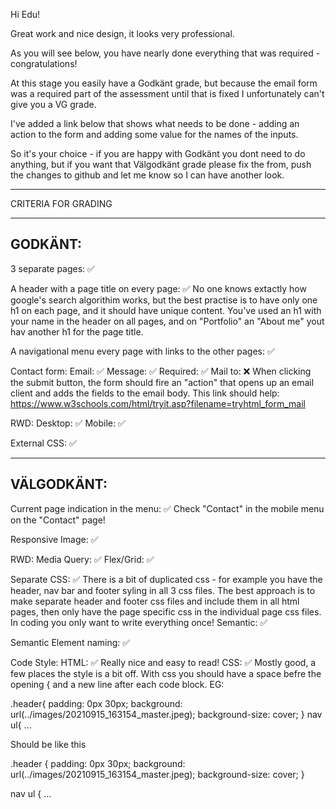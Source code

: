 Hi Edu!

Great work and nice design, it looks very professional.

As you will see below, you have nearly done everything that was required - congratulations!

At this stage you easily have a Godkänt grade, but because the email form was a required part of the assessment until that is fixed I unfortunately can't give you a VG grade.

I've added a link below that shows what needs to be done - adding an action to the form and adding some value for the names of the inputs.

So it's your choice - if you are happy with Godkänt you dont need to do anything, but if you want that Välgodkänt grade please fix the from, push the changes to github and let me know so I can have another look. 

*************************************

CRITERIA FOR GRADING

*************************************

GODKÄNT:
-------------------------------------

3 separate pages: ✅

A header with a page title on every page: ✅
  No one knows extactly how google's search algorithim works, but the best practise is to have only one h1 on each page, and it should have unique content. You've used an h1 with your name in the header on all pages, and on "Portfolio" an "About me" yout hav another h1 for the page title.

A navigational menu every page with links to the other pages: ✅

Contact form:
    Email: ✅
    Message: ✅
    Required: ✅
    Mail to: ❌
    When clicking the submit button, the form should fire an "action" that opens up an email client and adds the fields to the email body. This link should help: https://www.w3schools.com/html/tryit.asp?filename=tryhtml_form_mail

RWD:
    Desktop: ✅
    Mobile: ✅

External CSS: ✅

-------------------------------------

VÄLGODKÄNT:
-------------------------------------

Current page indication in the menu: ✅
  Check "Contact" in the mobile menu on the "Contact" page!

Responsive Image: ✅

RWD:
  Media Query: ✅
  Flex/Grid: ✅

Separate CSS: ✅
  There is a bit of duplicated css - for example you have the header, nav bar and footer syling in all 3 css files.
  The best approach is to make separate header and footer css files and include them in all html pages, then only have the page specific css in the individual page css files.
  In coding you only want to write everything once!
  Semantic: ✅

Semantic Element naming: ✅

Code Style:
  HTML: ✅
  Really nice and easy to read!
  CSS: ✅
  Mostly good, a few places the style is a bit off. With css you should have a space befre the opening { and a new line after each code block. EG:

  .header{
    padding: 0px 30px;
    background: url(../images/20210915_163154_master.jpeg);
    background-size: cover;
  }
  nav ul{
    ...

 Should be like this

 .header {
    padding: 0px 30px;
    background: url(../images/20210915_163154_master.jpeg);
    background-size: cover;
  }

  nav ul {
   ...